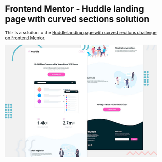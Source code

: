 # Frontend Mentor - Huddle landing page with curved sections solution

This is a solution to the [Huddle landing page with curved sections challenge on Frontend Mentor](https://www.frontendmentor.io/challenges/news-homepage-H6SWTa1MFl). 

<img alt="" src="https://github.com/gabrielmorandi/exerciseFrontend/blob/main/FrontendMentor/huddle-landing-page-with-curved-sections-master/design/desktop-preview.jpg" />
